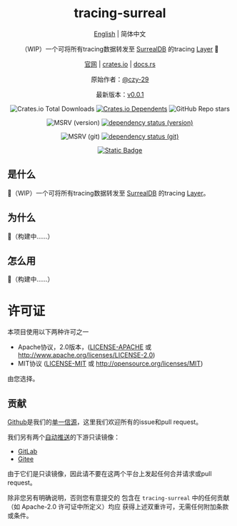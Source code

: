 <div align="center">

# tracing-surreal

[English](README.md) | 简体中文

（WIP）一个可将所有tracing数据转发至 [SurrealDB](https://surrealdb.com/) 的tracing [Layer](https://docs.rs/tracing-subscriber/latest/tracing_subscriber/layer/trait.Layer.html) 🚧

[官网](https://opensound.run) | [crates.io](https://crates.io/crates/tracing-surreal) | [docs.rs](https://docs.rs/tracing-surreal/latest/tracing-surreal)

原始作者：[@czy-29](https://github.com/czy-29)

最新版本：[v0.0.1](https://github.com/opensound-org/tracing-surreal/releases/tag/v0.0.1)

![Crates.io Total Downloads](https://img.shields.io/crates/d/tracing-surreal)
[![Crates.io Dependents](https://img.shields.io/crates/dependents/tracing-surreal)](https://crates.io/crates/tracing-surreal/reverse_dependencies)
![GitHub Repo stars](https://img.shields.io/github/stars/opensound-org/tracing-surreal)

![MSRV (version)](https://img.shields.io/crates/msrv/tracing-surreal/0.0.1?label=v0.0.1-msrv)
[![dependency status (version)](https://deps.rs/crate/tracing-surreal/0.0.1/status.svg?subject=v0.0.1-deps)](https://deps.rs/crate/tracing-surreal/0.0.1)

![MSRV (git)](https://img.shields.io/badge/git--msrv-1.80.0-blue)
[![dependency status (git)](https://deps.rs/repo/github/opensound-org/tracing-surreal/status.svg?subject=git-deps)](https://deps.rs/repo/github/opensound-org/tracing-surreal)

[![Static Badge](https://img.shields.io/badge/build_with-Rust_1.82.0-dca282)](https://blog.rust-lang.org/2024/10/17/Rust-1.82.0.html)

</div>

## 是什么
🚧（WIP）一个可将所有tracing数据转发至 [SurrealDB](https://surrealdb.com/) 的tracing [Layer](https://docs.rs/tracing-subscriber/latest/tracing_subscriber/layer/trait.Layer.html)。

## 为什么
🚧（构建中……）

## 怎么用
🚧（构建中……）

# 许可证

本项目使用以下两种许可之一

 * Apache协议，2.0版本，([LICENSE-APACHE](LICENSE-APACHE) 或
   http://www.apache.org/licenses/LICENSE-2.0)
 * MIT协议 ([LICENSE-MIT](LICENSE-MIT) 或
   http://opensource.org/licenses/MIT)

由您选择。

## 贡献

[Github](https://github.com/opensound-org/tracing-surreal)是我们的[单一信源](https://en.wikipedia.org/wiki/Single_source_of_truth)，这里我们欢迎所有的issue和pull request。

我们另有两个[自动推送](.github/workflows/mirror.yml)的下游只读镜像：
- [GitLab](https://gitlab.com/opensound-org/tracing-surreal)
- [Gitee](https://gitee.com/opensound-org/tracing-surreal)

由于它们是只读镜像，因此请不要在这两个平台上发起任何合并请求或pull request。

除非您另有明确说明，否则您有意提交的
包含在 `tracing-surreal` 中的任何贡献（如 Apache-2.0 许可证中所定义）均应
获得上述双重许可，无需任何附加条款或条件。
